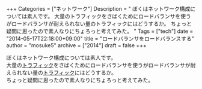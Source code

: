 +++
Categories = ["ネットワーク"]
Description = " ぼくはネットワーク構成については素人です。 大量のトラフィックをさばくためにロードバランサを使うがロードバランサが耐えられない量のトラフィックにはどうするか。 ちょっと疑問に思ったので素人なりにちょろっと考えてみた。   "
Tags = ["tech"]
date = "2014-05-17T22:18:00+09:00"
title = "ロードバランサをロードバランスする"
author = "mosuke5"
archive = ["2014"]
draft = false
+++

<body>
<p>ぼくはネットワーク構成については素人です。<br>
大量の<a class="keyword" href="http://d.hatena.ne.jp/keyword/%A5%C8%A5%E9%A5%D5%A5%A3%A5%C3%A5%AF">トラフィック</a>をさばくためにロードバランサを使うがロードバランサが耐えられない量の<a class="keyword" href="http://d.hatena.ne.jp/keyword/%A5%C8%A5%E9%A5%D5%A5%A3%A5%C3%A5%AF">トラフィック</a>にはどうするか。<br>
ちょっと疑問に思ったので素人なりにちょろっと考えてみた。</p>
<p><script async class="speakerdeck-embed" data-id="234d8a90bff301316cad3a6416977627" data-ratio="1.33333333333333" src="//speakerdeck.com/assets/embed.js"></script></p>
</body>

